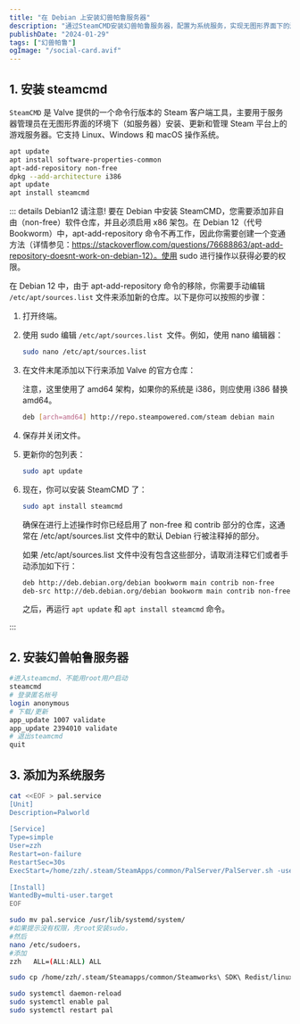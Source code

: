 ```yaml
---
title: "在 Debian 上安装幻兽帕鲁服务器"
description: "通过SteamCMD安装幻兽帕鲁服务器，配置为系统服务，实现无图形界面下的游戏服务器管理。"
publishDate: "2024-01-29"
tags: ["幻兽帕鲁"]
ogImage: "/social-card.avif"
---
```


<!-- more --> 
## 1. 安装 steamcmd

`SteamCMD` 是 Valve 提供的一个命令行版本的 Steam 客户端工具，主要用于服务器管理员在无图形界面的环境下（如服务器）安装、更新和管理 Steam 平台上的游戏服务器。它支持 Linux、Windows 和 macOS 操作系统。

```sh
apt update
apt install software-properties-common
apt-add-repository non-free
dpkg --add-architecture i386
apt update
apt install steamcmd
```

::: details Debian12 请注意!
要在 Debian 中安装 SteamCMD，您需要添加非自由（non-free）软件仓库，并且必须启用 x86 架包。在 Debian 12（代号 Bookworm）中，apt-add-repository 命令不再工作，因此你需要创建一个变通方法（详情参见：https://stackoverflow.com/questions/76688863/apt-add-repository-doesnt-work-on-debian-12）。使用 sudo 进行操作以获得必要的权限。

在 Debian 12 中，由于 apt-add-repository 命令的移除，你需要手动编辑 `/etc/apt/sources.list` 文件来添加新的仓库。以下是你可以按照的步骤：

1. 打开终端。

2. 使用 sudo 编辑 `/etc/apt/sources.list `文件。例如，使用 nano 编辑器：

   ```sh
   sudo nano /etc/apt/sources.list
   ```

3. 在文件末尾添加以下行来添加 Valve 的官方仓库：

   注意，这里使用了 amd64 架构，如果你的系统是 i386，则应使用 i386 替换 amd64。

   ```sh
   deb [arch=amd64] http://repo.steampowered.com/steam debian main
   ```

4. 保存并关闭文件。

5. 更新你的包列表：

   ```sh
   sudo apt update
   ```

6. 现在，你可以安装 SteamCMD 了：

   ```sh
   sudo apt install steamcmd
   ```

   确保在进行上述操作时你已经启用了 non-free 和 contrib 部分的仓库，这通常在 /etc/apt/sources.list 文件中的默认 Debian 行被注释掉的部分。

   如果 /etc/apt/sources.list 文件中没有包含这些部分，请取消注释它们或者手动添加如下行：

   ```sh
   deb http://deb.debian.org/debian bookworm main contrib non-free
   deb-src http://deb.debian.org/debian bookworm main contrib non-free
   ```

   之后，再运行 `apt update` 和 `apt install steamcmd` 命令。 

:::

## 2. 安装幻兽帕鲁服务器

```sh
#进入steamcmd、不能用root用户启动
steamcmd
# 登录匿名帐号 
login anonymous 
# 下载/更新 
app_update 1007 validate
app_update 2394010 validate
# 退出steamcmd
quit
```

## 3. 添加为系统服务

```sh
cat <<EOF > pal.service
[Unit]
Description=Palworld
 
[Service]
Type=simple
User=zzh
Restart=on-failure
RestartSec=30s
ExecStart=/home/zzh/.steam/SteamApps/common/PalServer/PalServer.sh -useperfthreads -NoAsyncLoadingThread -UseMultithreadForDS
 
[Install]
WantedBy=multi-user.target
EOF
```

```sh
sudo mv pal.service /usr/lib/systemd/system/
#如果提示没有权限，先root安装sudo，
#然后
nano /etc/sudoers，
#添加
zzh   ALL=(ALL:ALL) ALL
```

```sh
sudo cp /home/zzh/.steam/Steamapps/common/Steamworks\ SDK\ Redist/linux64/steamclient.so /home/zzh/.steam/sdk64/
```

```sh
sudo systemctl daemon-reload
sudo systemctl enable pal
sudo systemctl restart pal
```
